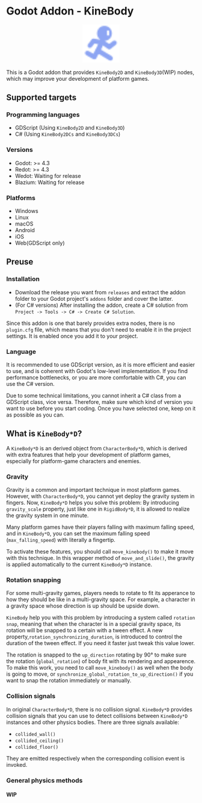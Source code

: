 # Godot Addon - KineBody

<div align=center><img src="addons\kinebody\kinebody2d\KineBody2D.svg" "" height="20%" width="20%"></div>

This is a Godot addon that provides `KineBody2D` and `KineBody3D`(WIP) nodes, which may improve your development of platform games.

## Supported targets

### Programming languages

* GDScript (Using `KineBody2D` and `KineBody3D`)
* C# (Using `KineBody2DCs` and `KineBody3DCs`)

### Versions

* Godot: >= 4.3
* Redot: >= 4.3
* Wedot: Waiting for release
* Blazium: Waiting for release

### Platforms

* Windows
* Linux
* macOS
* Android
* iOS
* Web(GDScript only)

## Preuse

### Installation

* Download the release you want from `releases` and extract the addon folder to your Godot project's `addons` folder and cover the latter.
* (For C# versions) After installing the addon, create a C# solution from `Project -> Tools -> C# -> Create C# Solution`.

Since this addon is one that barely provides extra nodes, there is no `plugin.cfg` file, which means that you don't need to enable it in the project settings. It is enabled once you add it to your project.

### Language

It is recommended to use GDScript version, as it is more efficient and easier to use, and is coherent with Godot's low-level implementation. If you find performance bottlenecks, or you are more comfortable with C#, you can use the C# version.  

Due to some technical limitations, you cannot inherit a C# class from a GDScript class, vice versa. Therefore, make sure which kind of version you want to use before you start coding. Once you have selected one, keep on it as possible as you can.

## What is `KineBody*D`?

A `KineBody*D` is an derived object from `CharacterBody*D`, which is derived with extra features that help your development of platform games, especially for platform-game characters and enemies.

### Gravity

Gravity is a common and important technique in most platform games. However, with `CharacterBody*D`, you cannot yet deploy the gravity system in fingers. Now, `KineBody*D` helps you solve this problem: By introducing `gravity_scale` property, just like one in `RigidBody*D`, it is allowed to realize the gravity system in one minute.  

Many platform games have their players falling with maximum falling speed, and in `KineBody*D`, you can set the maximum falling speed (`max_falling_speed`) with literally a fingertip.  

To activate these features, you should call `move_kinebody()` to make it move with this technique. In this wrapper method of `move_and_slide()`, the gravity is applied automatically to the current `KineBody*D` instance.

### Rotation snapping

For some multi-gravity games, players needs to rotate to fit its apperance to how they should be like in a multi-gravity space. For example, a character in a gravity space whose direction is up should be upside down.  

`KineBody` help you with this problem by introducing a system called `rotation snap`, meaning that when the character is in a special gravity space, its rotation will be snapped to a certain with a tween effect. A new property,`rotation_synchronizing_duration`, is introduced to control the duration of the tween effect. If you need it faster just tweak this value lower.  

The rotation is snapped to the `up_direction` rotating by 90° to make sure the rotation (`global_rotation`) of body fit with its rendering and appearence. To make this work, you need to call `move_kinebody()` as well when the body is going to move, or `synchronize_global_rotation_to_up_direction()` if you want to snap the rotation immediately or manually.

### Collision signals

In original `CharacterBody*D`, there is no collision signal. `KineBody*D` provides collision signals that you can use to detect collisions between `KineBody*D` instances and other physics bodies. There are three signals available:

* `collided_wall()`
* `collided_ceiling()`
* `collided_floor()`

They are emitted respectively when the corresponding collision event is invoked.

### General physics methods

#### WIP
